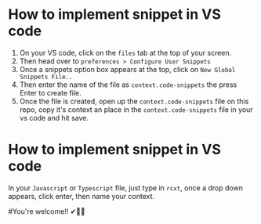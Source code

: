 # How to implement snippet in VS code
1. On your VS code, click on the `files` tab at the top of your screen.
2. Then head over to `preferences > Configure User Snippets`
3. Once a snippets option box appears at the top, click on `New Global Snippets File..`
4. Then enter the name of the file as `context.code-snippets` the press Enter to create file.
5. Once the file is created, open up the `context.code-snippets` file on this repo, copy it's context an place in the `context.code-snippets` file in your vs code and hit save.

# How to implement snippet in VS code
In your `Javascript` or `Typescript` file, just type in `rcxt`, once a drop down appears, click enter, then name your context.

#You're welcome!! ✔🎉💕
